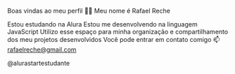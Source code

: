 Boas vindas ao meu perfil 💙💙
Meu nome é Rafael Reche

Estou estudando na Alura
Estou me desenvolvendo na linguagem JavaScript
Utilizo esse espaço para minha organização e compartilhamento dos meu projetos desenvolvidos
Você pode entrar em contato comigo 📫
rafaelreche@gmail.com

@alurastartestudante
